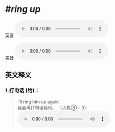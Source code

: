 # ***\#ring up*** 
英音
<audio src="./media/ring up1.aac" controls="controls"></audio>

美音
<audio src="./media/ring up2.aac" controls="controls"></audio>



  

英文释义
---
### 1.**打电话 (给)：**  

 > I’ll ring him up again.   
 > 我会再打电话给他。  （人教⑧ – 3）  
<audio src="./media/ring-5.aac" controls="controls"></audio>


